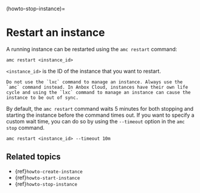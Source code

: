 (howto-stop-instance)=
# Restart an instance

A running instance can be restarted using the `amc restart` command:

    amc restart <instance_id>

`<instance_id>` is the ID of the instance that you want to restart.

```{important}
Do not use the `lxc` command to manage an instance. Always use the `amc` command instead. In Anbox Cloud, instances have their own life cycle and using the `lxc` command to manage an instance can cause the instance to be out of sync.
```

By default, the `amc restart` command waits 5 minutes for both stopping and starting the instance before the command times out. If you want to specify a custom wait time, you can do so by using the `--timeout` option in the `amc stop` command.

    amc restart <instance_id> --timeout 10m

## Related topics
* {ref}`howto-create-instance`
* {ref}`howto-start-instance`
* {ref}`howto-stop-instance`
